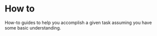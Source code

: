 # How to

How-to guides to help you accomplish a given task assuming you have some basic understanding.
